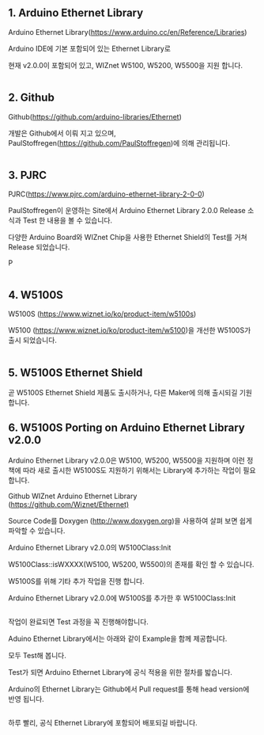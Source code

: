 

<h2 id="arduino-ethernet-library">1. Arduino Ethernet Library</h2>
<p>Arduino Ethernet Library(<a href="https://www.arduino.cc/en/Reference/Libraries">https://www.arduino.cc/en/Reference/Libraries</a>)</p>
<p>Arduino IDE에 기본 포함되어 있는 Ethernet Library로</p>
<p>현재 v2.0.0이 포함되어 있고, WIZnet W5100, W5200, W5500을 지원 합니다.</p>
<p><img src="http://pds21.egloos.com/pds/201811/15/64/f0122164_5bed03a8f40ae.png" alt=""></p>
<h2 id="github">2. Github</h2>
<p>Github(<a href="https://github.com/arduino-libraries/Ethernet">https://github.com/arduino-libraries/Ethernet</a>)</p>
<p>개발은 Github에서 이뤄 지고 있으며, PaulStoffregen(<a href="https://github.com/PaulStoffregen">https://github.com/PaulStoffregen</a>)에 의해 관리됩니다.</p>
<p><img src="http://pds21.egloos.com/pds/201811/15/64/f0122164_5bed051076b24.png" alt=""></p>
<h2 id="pjrc">3. PJRC</h2>
<p>PJRC(<a href="https://www.pjrc.com/arduino-ethernet-library-2-0-0">https://www.pjrc.com/arduino-ethernet-library-2-0-0</a>)</p>
<p>PaulStoffregen이 운영하는 Site에서 Arduino Ethernet Library 2.0.0 Release 소식과 Test 한 내용을 볼 수 있습니다.</p>
<p>다양한 Arduino Board와 WIZnet Chip을 사용한 Ethernet Shield의 Test를 거쳐 Release 되었습니다.</p>P
<p><img src="http://pds21.egloos.com/pds/201811/15/64/f0122164_5bed041864db4.jpg" alt=""></p>
<h2 id="w5100s">4. W5100S</h2>
<p>W5100S (<a href="https://www.wiznet.io/ko/product-item/w5100s/">https://www.wiznet.io/ko/product-item/w5100s</a>)</p>
<p>W5100 (<a href="https://www.wiznet.io/ko/product-item/w5100/">https://www.wiznet.io/ko/product-item/w5100</a>)을 개선한 W5100S가 출시 되었습니다.</p>
<p><img src="http://pds25.egloos.com/pds/201811/15/64/f0122164_5bed071d13dcc.png" alt=""></p>
<h2 id="w5100s-ethernet-shield">5. W5100S Ethernet Shield</h2>
<p>곧 W5100S Ethernet Shield 제품도 출시하거나, 다른 Maker에 의해 출시되길 기원합니다.</p>
<h2 id="w5100s-porting-on-arduino-ethernet-library-v2.0.0">6. W5100S Porting on Arduino Ethernet Library v2.0.0</h2>
<p>Arduino Ethernet Library v2.0.0은 W5100, W5200, W5500을 지원하며 이런 정책에 따라 새로 출시한 W5100S도 지원하기 위해서는 Library에 추가하는 작업이 필요 합니다.</p>
<p>Github WIZnet Arduino Ethernet Library (<a href="https://github.com/Wiznet/Ethernet">https://github.com/Wiznet/Ethernet)</a></p>
<p>Source Code를 Doxygen (<a href="http://www.doxygen.org/">http://www.doxygen.org</a>)을 사용하여 살펴 보면 쉽게 파악할 수 있습니다.</p>
<p>Arduino Ethernet Library v2.0.0의 W5100Class:Init</p>
<p><img src="http://pds21.egloos.com/pds/201811/15/64/f0122164_5bed09e9dd37f.png" alt="">W5100Class::isWXXXX(W5100, W5200, W5500)의 존재를 확인 할 수 있습니다.</p>
<p>W5100S를 위해 기타 추가 작업을 진행 합니다.</p>
<p>Arduino Ethernet Library v2.0.0에 W5100S를 추가한 후 W5100Class:Init</p>
<p><img src="http://pds21.egloos.com/pds/201811/15/64/f0122164_5bed0a0866cff.jpg" alt=""></p>
<p>작업이 완료되면 Test 과정을 꼭 진행해야합니다.</p>
<p>Aduino Ethernet Library에서는 아래와 같이 Example을 함께 제공합니다.</p>
<p>모두 Test해 봅니다.</p>
<p><img src="http://pds25.egloos.com/pds/201811/15/64/f0122164_5bed0af3aef69.png" alt="">Test가 되면 Arduino Ethernet Library에 공식 적용을 위한 절차를 밟습니다.</p>
<p>Arduino의 Ethernet Library는 Github에서 Pull request를 통해 head version에 반영 됩니다.</p>
<p><img src="http://pds21.egloos.com/pds/201811/15/64/f0122164_5bed0b803dcb6.png" alt=""></p>
<p>하루 빨리, 공식 Ethernet Library에 포함되어 배포되길 바랍니다.</p>

<!--stackedit_data:
eyJoaXN0b3J5IjpbMTA2MTY1MDI2MSwyMDI0MjgzMjE5XX0=
-->